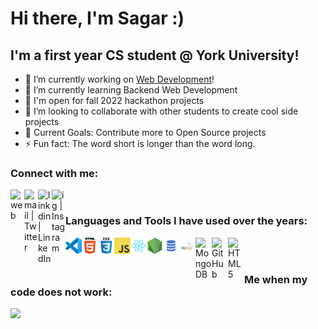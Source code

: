 # Hi there, I'm Sagar :)

## I'm a first year CS student @ York University!
- 🔭 I’m currently working on [Web Development][website]!
- 🌱 I’m currently learning Backend Web Development
- 🏢 I'm open for fall 2022 hackathon projects
- 👯 I’m looking to collaborate with other students to create cool side projects
- 🥅 Current Goals: Contribute more to Open Source projects
- ⚡ Fun fact: The word short is longer than the word long.


### Connect with me:

[<img align="left" alt="web" width="22px" src="https://cdn3.iconfinder.com/data/icons/user-interface-web-1/550/web-circle-circular-round_24-512.png" />][website]
[<img align="left" alt="mail | Twitter" width="22px" src="https://upload.wikimedia.org/wikipedia/commons/thumb/7/7e/Gmail_icon_%282020%29.svg/2560px-Gmail_icon_%282020%29.svg.png" />][mail]
[<img align="left" alt="linkdin | LinkedIn" width="22px" src="https://upload.wikimedia.org/wikipedia/commons/thumb/c/ca/LinkedIn_logo_initials.png/640px-LinkedIn_logo_initials.png" />][linkedin]
[<img align="left" alt="ig | Instagram" width="22px" src="https://upload.wikimedia.org/wikipedia/commons/9/95/Instagram_logo_2022.svg" />][instagram]

<br />

### Languages and Tools I have used over the years:

<img align="left" alt="Visual Studio Code" width="26px" src="https://raw.githubusercontent.com/github/explore/80688e429a7d4ef2fca1e82350fe8e3517d3494d/topics/visual-studio-code/visual-studio-code.png" />
<img align="left" alt="HTML5" width="26px" src="https://raw.githubusercontent.com/github/explore/80688e429a7d4ef2fca1e82350fe8e3517d3494d/topics/html/html.png" />
<img align="left" alt="CSS3" width="26px" src="https://raw.githubusercontent.com/github/explore/80688e429a7d4ef2fca1e82350fe8e3517d3494d/topics/css/css.png" />
<img align="left" alt="JavaScript" width="26px" src="https://raw.githubusercontent.com/github/explore/80688e429a7d4ef2fca1e82350fe8e3517d3494d/topics/javascript/javascript.png" />
<img align="left" alt="React" width="26px" src="https://raw.githubusercontent.com/github/explore/80688e429a7d4ef2fca1e82350fe8e3517d3494d/topics/react/react.png" />
<img align="left" alt="Node.js" width="26px" src="https://raw.githubusercontent.com/github/explore/80688e429a7d4ef2fca1e82350fe8e3517d3494d/topics/nodejs/nodejs.png" />
<img align="left" alt="SQL" width="26px" src="https://raw.githubusercontent.com/github/explore/80688e429a7d4ef2fca1e82350fe8e3517d3494d/topics/sql/sql.png" />
<img align="left" alt="MySQL" width="26px" src="https://raw.githubusercontent.com/github/explore/80688e429a7d4ef2fca1e82350fe8e3517d3494d/topics/mysql/mysql.png" />
<img align="left" alt="MongoDB" width="26px" src="https://res.cloudinary.com/crunchbase-production/image/upload/c_lpad,f_auto,q_auto:eco,dpr_1/erkxwhl1gd48xfhe2yld" />
<img align="left" alt="GitHub" width="26px" src="https://cdn4.iconfinder.com/data/icons/social-media-and-logos-11/32/Logo_Github-512.png" />
<img align="left" alt="HTML5" width="26px" src="https://upload.wikimedia.org/wikipedia/commons/thumb/5/51/Windows_Terminal_logo.svg/2560px-Windows_Terminal_logo.svg.png" />

<br />
<br />


[website]: https://TheSagarSaha.github.io/me
[twitter]: https://twitter.com/sagarsaha01
[instagram]: https://www.instagram.com/TheSagarSaha/
[linkedin]: https://www.linkedin.com/in/TheSagarSaha
[mail]: mailto:sagarsaha2004@gmail.com


### Me when my code does not work:

![](test2.gif)
